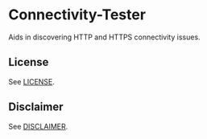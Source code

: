 # Connectivity-Tester
Aids in discovering HTTP and HTTPS connectivity issues.


## License
See [LICENSE](./LICENSE.md).

## Disclaimer
See [DISCLAIMER](./DISCLAIMER.md).